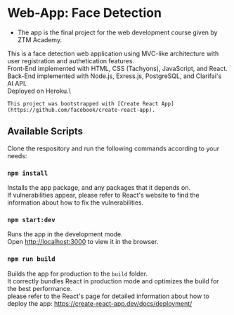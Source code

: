 # Web-App: Face Detection
* The app is the final project for the web development course given by ZTM Academy.

This is a face detection web application using MVC-like architecture with user registration and authetication features.\
Front-End implemented with HTML, CSS (Tachyons), JavaScript, and React.\
Back-End implemented with Node.js, Exress.js, PostgreSQL, and Clarifai's AI API.\
Deployed on Heroku.\

`This project was bootstrapped with [Create React App](https://github.com/facebook/create-react-app).`

## Available Scripts

Clone the respository and run the following commands according to your needs:

### `npm install`
Installs the app package, and any packages that it depends on.\
If vulnerabilities appear, please refer to React's website to find the information about how to fix the vulnerabilities.

### `npm start:dev`
Runs the app in the development mode.\
Open [http://localhost:3000](http://localhost:3000) to view it in the browser.

### `npm run build`
Builds the app for production to the `build` folder.\
It correctly bundles React in production mode and optimizes the build for the best performance.\
please refer to the React's page for detailed information about how to deploy the app: https://create-react-app.dev/docs/deployment/


